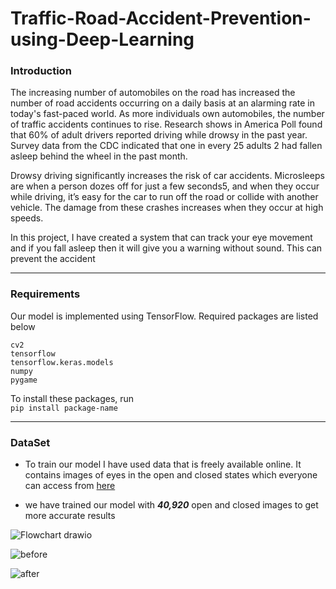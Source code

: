 # Traffic-Road-Accident-Prevention-using-Deep-Learning

  
### Introduction  
  
The increasing number of automobiles on the road has increased the number of road accidents occurring on a daily basis at an alarming rate in today's fast-paced world. As more individuals own automobiles, the number of traffic accidents continues to rise. Research shows in America Poll found that 60% of adult drivers reported driving while drowsy in the past year. Survey data from the CDC indicated that one in every 25 adults 2 had fallen asleep behind the wheel in the past month.  
  
Drowsy driving significantly increases the risk of car accidents. Microsleeps are when a person dozes off for just a few seconds5, and when they occur while driving, it’s easy for the car to run off the road or collide with another vehicle. The damage from these crashes increases when they occur at high speeds.  
  
  
In this project, I have created a system that can track your eye movement and if you fall asleep then it will give you a warning without sound. This can prevent the accident  
  
---  
  
### Requirements  
Our model is implemented using TensorFlow. Required packages are listed below  
  
```  
cv2  
tensorflow  
tensorflow.keras.models  
numpy  
pygame  
```  
  
To install these packages, run  
``` pip install package-name ```  
  
---  
### DataSet  
- To train our model I have used data that is freely available online. It contains images of eyes in the open and closed states which everyone can access from [here](http://mrl.cs.vsb.cz/eyedataset )  
  
- we have trained our model with ***40,920*** open and closed images to get more accurate results  
  
  
  
![Flowchart drawio](https://user-images.githubusercontent.com/88913986/169628974-97233c4a-d40f-4044-8327-c842d0d059fb.png)


![before](https://user-images.githubusercontent.com/88913986/169628993-0e945aa5-8e0f-4209-bf7b-bbd004f53ae4.png)



![after](https://user-images.githubusercontent.com/88913986/169628997-497d96f4-aace-4904-8f33-2b6e0319c1ca.gif)

